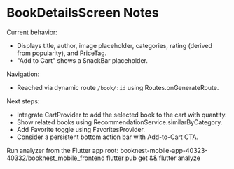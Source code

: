 # BookDetailsScreen Notes

Current behavior:
- Displays title, author, image placeholder, categories, rating (derived from popularity), and PriceTag.
- "Add to Cart" shows a SnackBar placeholder.

Navigation:
- Reached via dynamic route `/book/:id` using Routes.onGenerateRoute.

Next steps:
- Integrate CartProvider to add the selected book to the cart with quantity.
- Show related books using RecommendationService.similarByCategory.
- Add Favorite toggle using FavoritesProvider.
- Consider a persistent bottom action bar with Add-to-Cart CTA.

Run analyzer from the Flutter app root:
booknest-mobile-app-40323-40332/booknest_mobile_frontend
flutter pub get && flutter analyze
